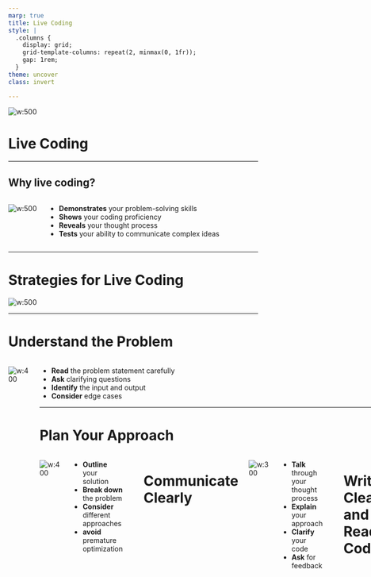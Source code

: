 ```yaml
---
marp: true
title: Live Coding
style: |
  .columns {
    display: grid;
    grid-template-columns: repeat(2, minmax(0, 1fr));
    gap: 1rem;
  }
theme: uncover
class: invert

---
```


![w:500](https://media.tenor.com/TpcXflxqlKQAAAAe/courage-computer.png)

# Live Coding

--- 

## Why live coding?

<div class="columns">
<div>

![w:500](https://media.tenor.com/JzctrOe1ynwAAAAM/cat.gif)

</div>
<div>

- **Demonstrates** your problem-solving skills
- **Shows** your coding proficiency
- **Reveals** your thought process
- **Tests** your ability to communicate complex ideas

</div>
</div>


---

# Strategies for Live Coding

![w:500](https://ep01.epimg.net/verne/imagenes/2019/05/20/articulo/1558347754_694065_1558960223_sumario_normal.jpg)

---
# Understand the Problem
<div class="columns">
<div>

![w:400](https://discourse.disneyheroesgame.com/uploads/default/original/3X/6/2/6279d2014d8263fc4ab5854dc5646bc24f3b0a59.png)
</div>
<div>

- **Read** the problem statement carefully
- **Ask** clarifying questions
- **Identify** the input and output
- **Consider** edge cases

---

# Plan Your Approach

<div class="columns">
<div>

![w:400](https://content.imageresizer.com/images/memes/Charlie-Conspiracy-Always-Sunny-in-Philidelphia-meme-1itoun.jpg)

</div>
<div>

- **Outline** your solution
- **Break down** the problem
- **Consider** different approaches
- **avoid** premature optimization

</div>

---

# Communicate Clearly

<div class="columns">
<div>

![w:300](https://media.tenor.com/c6d7PXa_iUIAAAAe/cat-lets-talk.png)

</div>
<div>

- **Talk** through your thought process
- **Explain** your approach
- **Clarify** your code
- **Ask** for feedback

</div>

---

# Write Clean and Readable Code

<div class="columns">
<div>

![w:500](https://i.imgflip.com/28nnal.jpg?a476400)

</div>
<div>

- **Use** meaningful variable names
- **Maintain** consistent indentation
- **Add** comments if necessary
- **Follow** best practices

---

# Use Standard Libraries

<div class="columns">
<div>

![w:400](https://imgs.xkcd.com/comics/python.png)
</div>
<div>

- **Leverage** built-in functions
- **Use** standard libraries
- **Avoid** reinventing the wheel
- **Ask** for available libraries

---

# Handle Edge Cases

<div class="columns">
<div>

![w:550](https://static.wikia.nocookie.net/looney-tunes-en-espanol/images/b/bc/El_Coyote.jpeg/revision/latest?cb=20210420222816&path-prefix=es)

</div>

<div>

- **Consider** edge cases once you have a solution
- **Test** your code with edge cases.

---

# Test Your Code

<div class="columns">
<div>

![w:500](https://i.imgflip.com/cqtzy.jpg)

</div>

<div>

- **Run** your code with test cases
- **Verify** the output
- **Debug** if necessary
---

# Stay Calm and Positive

<div class="columns">

<div>

![w:500](https://animalpolitico.com/_next/image?url=https%3A%2F%2Fap-cdn.sfo3.cdn.digitaloceanspaces.com%2Fuploads%2F2023%2F02%2Fmia-goth-pearl-ti-west-de-que-trata.jpg&w=3840&q=75)
</div>

<div>

- **Don't** panic if you make a mistake.
- **Don't** take it too seriously.

---

# Where to practice?

- [**LeetCode**](https://leetcode.com/)
- [**HackerRank**](https://www.hackerrank.com/)
- [**Codewars**](https://www.codewars.com/)
- [**CodeSignal**](https://codesignal.com/)
- [**InterviewBit**](https://www.interviewbit.com/)


